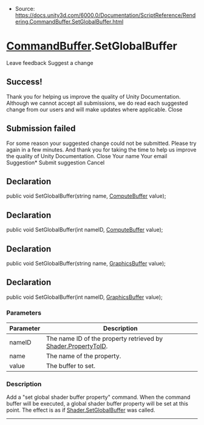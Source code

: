 * Source: https://docs.unity3d.com/6000.0/Documentation/ScriptReference/Rendering.CommandBuffer.SetGlobalBuffer.html

#  [CommandBuffer](https://docs.unity3d.com/6000.0/Documentation/ScriptReference/Rendering.CommandBuffer.html).SetGlobalBuffer
Leave feedback
Suggest a change
## Success!
Thank you for helping us improve the quality of Unity Documentation. Although we cannot accept all submissions, we do read each suggested change from our users and will make updates where applicable.
Close
## Submission failed
For some reason your suggested change could not be submitted. Please <a>try again</a> in a few minutes. And thank you for taking the time to help us improve the quality of Unity Documentation.
Close
Your name Your email Suggestion* Submit suggestion
Cancel
## Declaration
public void SetGlobalBuffer(string name, [ComputeBuffer](https://docs.unity3d.com/6000.0/Documentation/ScriptReference/ComputeBuffer.html) value); 
## Declaration
public void SetGlobalBuffer(int nameID, [ComputeBuffer](https://docs.unity3d.com/6000.0/Documentation/ScriptReference/ComputeBuffer.html) value); 
## Declaration
public void SetGlobalBuffer(string name, [GraphicsBuffer](https://docs.unity3d.com/6000.0/Documentation/ScriptReference/GraphicsBuffer.html) value); 
## Declaration
public void SetGlobalBuffer(int nameID, [GraphicsBuffer](https://docs.unity3d.com/6000.0/Documentation/ScriptReference/GraphicsBuffer.html) value); 
### Parameters
Parameter | Description  
---|---  
nameID | The name ID of the property retrieved by [Shader.PropertyToID](https://docs.unity3d.com/6000.0/Documentation/ScriptReference/Shader.PropertyToID.html).  
name | The name of the property.  
value | The buffer to set.  
### Description
Add a "set global shader buffer property" command.
When the command buffer will be executed, a global shader buffer property will be set at this point. The effect is as if [Shader.SetGlobalBuffer](https://docs.unity3d.com/6000.0/Documentation/ScriptReference/Shader.SetGlobalBuffer.html) was called.
* * *
